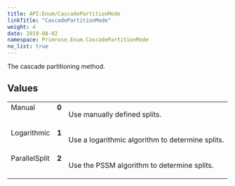 ```yaml
---
title: API:Enum/CascadePartitionMode
linkTitle: "CascadePartitionMode"
weight: 4
date: 2019-08-02
namespace: Primrose.Enum.CascadePartitionMode
no_list: true
---
```

<p class="summary">

The cascade partitioning method.

</p>
 
## Values
 
<table class="studiohide">
<tbody>
<tr class="enum-row">
<td style="vertical-align:top;white-space:normal;">
<span class="name"">Manual</span></td>
<td style="vertical-align:top;white-space:normal;">
<b class="value"">0</b></td>
<td style="vertical-align:top;white-space:normal;">
<p>
Use manually defined splits.
</p></td>
</tr>
<tr class="enum-row">
<td style="vertical-align:top;white-space:normal;">
<span class="name"">Logarithmic</span></td>
<td style="vertical-align:top;white-space:normal;">
<b class="value"">1</b></td>
<td style="vertical-align:top;white-space:normal;">
<p>
Use a logarithmic algorithm to determine splits.
</p></td>
</tr>
<tr class="enum-row">
<td style="vertical-align:top;white-space:normal;">
<span class="name"">ParallelSplit</span></td>
<td style="vertical-align:top;white-space:normal;">
<b class="value"">2</b></td>
<td style="vertical-align:top;white-space:normal;">
<p>
Use the PSSM algorithm to determine splits.
</p></td>
</tr>
</tbody>
</table>

